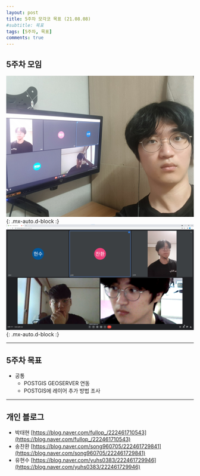 ```yaml
---
layout: post
title: 5주차 모각코 목표 (21.08.08)
#subtitle: 목표
tags: [5주차, 목표]
comments: true
---
```

## 5주차 모임

![meet](/assets/img/week5meet.jpg){: .mx-auto.d-block :}
![meet](/assets/img/week5.png){: .mx-auto.d-block :}

---

## 5주차 목표
- 공통
  - POSTGIS GEOSERVER 연동
  - POSTGIS에 레이어 추가 방법 조사

---

## 개인 블로그

- 박태현 [https://blog.naver.com/fullop_/222461710543](https://blog.naver.com/fullop_/222461710543)
- 송찬환 [https://blog.naver.com/song960705/222461729841](https://blog.naver.com/song960705/222461729841)
- 유현수 [https://blog.naver.com/yuhs0383/222461729946](https://blog.naver.com/yuhs0383/222461729946)